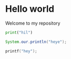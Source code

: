# Hello world

Welcome to my repository

```python
print("hil")
```

```java
System.our.println("heye");
```

```c
printf("hey");
```